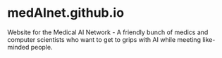 # medAInet.github.io
Website for the Medical AI Network - A friendly bunch of medics and computer scientists who want to get to grips with AI while meeting like-minded people.
